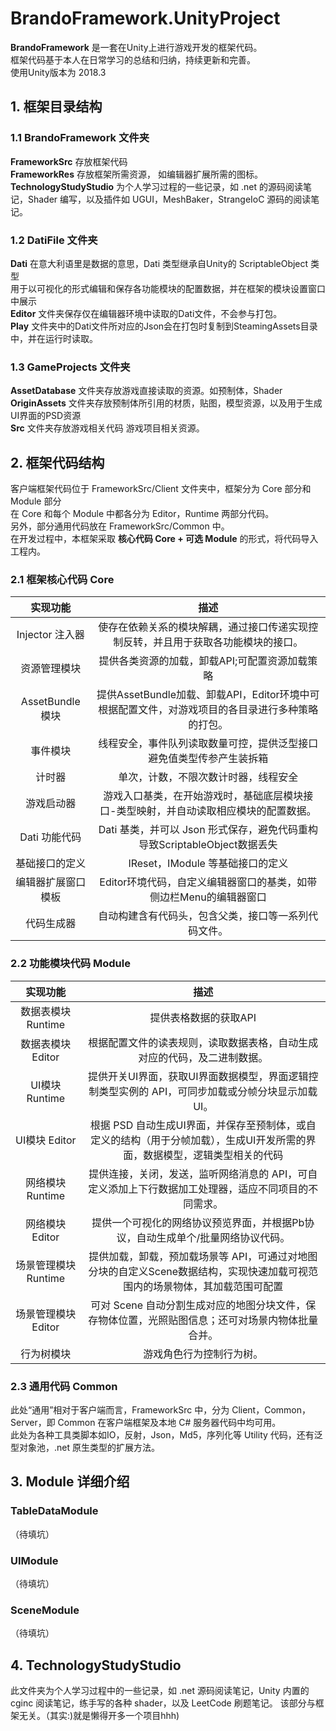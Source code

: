 # BrandoFramework.UnityProject
**BrandoFramework** 是一套在Unity上进行游戏开发的框架代码。   
框架代码基于本人在日常学习的总结和归纳，持续更新和完善。  
使用Unity版本为 2018.3  

## 1. 框架目录结构  
### 1.1 BrandoFramework 文件夹
**FrameworkSrc** 存放框架代码  
**FrameworkRes** 存放框架所需资源，  如编辑器扩展所需的图标。  
**TechnologyStudyStudio** 为个人学习过程的一些记录，如 .net 的源码阅读笔记，Shader 编写，以及插件如 UGUI，MeshBaker，StrangeIoC 源码的阅读笔记。 

### 1.2 DatiFile 文件夹
**Dati** 在意大利语里是数据的意思，Dati 类型继承自Unity的 ScriptableObject 类型  
用于以可视化的形式编辑和保存各功能模块的配置数据，并在框架的模块设置窗口中展示  
**Editor** 文件夹保存仅在编辑器环境中读取的Dati文件，不会参与打包。  
**Play** 文件夹中的Dati文件所对应的Json会在打包时复制到SteamingAssets目录中，并在运行时读取。  

### 1.3 GameProjects 文件夹
**AssetDatabase** 文件夹存放游戏直接读取的资源。如预制体，Shader  
**OriginAssets** 文件夹存放预制体所引用的材质，贴图，模型资源，以及用于生成UI界面的PSD资源  
**Src** 文件夹存放游戏相关代码
游戏项目相关资源。

## 2. 框架代码结构
客户端框架代码位于 FrameworkSrc/Client 文件夹中，框架分为 Core 部分和 Module 部分  
在 Core 和每个 Module 中都各分为 Editor，Runtime 两部分代码。  
另外，部分通用代码放在 FrameworkSrc/Common 中。  
在开发过程中，本框架采取 **核心代码 Core + 可选 Module** 的形式，将代码导入工程内。

### 2.1 框架核心代码 Core

实现功能 | 描述
:-: | :-: 
Injector 注入器  |  使存在依赖关系的模块解耦，通过接口传递实现控制反转，并且用于获取各功能模块的接口。
资源管理模块  |  提供各类资源的加载，卸载API;可配置资源加载策略
AssetBundle 模块  |提供AssetBundle加载、卸载API，Editor环境中可根据配置文件，对游戏项目的各目录进行多种策略的打包。
事件模块  |  线程安全，事件队列读取数量可控，提供泛型接口避免值类型传参产生装拆箱
计时器  |  单次，计数，不限次数计时器，线程安全
游戏启动器  |  游戏入口基类，在开始游戏时，基础底层模块接口-类型映射，并自动读取相应模块的配置数据。
Dati 功能代码  |  Dati 基类，并可以 Json 形式保存，避免代码重构导致ScriptableObject数据丢失
基础接口的定义  |  IReset，IModule 等基础接口的定义
编辑器扩展窗口模板  |  Editor环境代码，自定义编辑器窗口的基类，如带侧边栏Menu的编辑器窗口
代码生成器  |  自动构建含有代码头，包含父类，接口等一系列代码文件。

### 2.2 功能模块代码 Module

实现功能 | 描述
 :-:| :-: 
数据表模块 Runtime  | 提供表格数据的获取API
数据表模块 Editor  | 根据配置文件的读表规则，读取数据表格，自动生成对应的代码，及二进制数据。
UI模块 Runtime  | 提供开关UI界面，获取UI界面数据模型，界面逻辑控制类型实例的 API，可同步加载或分帧分块显示加载UI。
UI模块 Editor  | 根据 PSD 自动生成UI界面，并保存至预制体，或自定义的结构（用于分帧加载），生成UI开发所需的界面，数据模型，逻辑类型相关的代码
网络模块 Runtime  | 提供连接，关闭，发送，监听网络消息的 API，可自定义添加上下行数据加工处理器，适应不同项目的不同需求。
网络模块 Editor  | 提供一个可视化的网络协议预览界面，并根据Pb协议，自动生成单个/批量网络协议代码。
场景管理模块 Runtime  | 提供加载，卸载，预加载场景等 API，可通过对地图分块的自定义Scene数据结构，实现快速加载可视范围内的场景物体，其加载范围可配置
场景管理模块 Editor  |  可对 Scene 自动分割生成对应的地图分块文件，保存物体位置，光照贴图信息；还可对场景内物体批量合并。
行为树模块  | 游戏角色行为控制行为树。

### 2.3 通用代码 Common
此处“通用”相对于客户端而言，FrameworkSrc 中，分为 Client，Common，Server，即 Common 在客户端框架及本地 C# 服务器代码中均可用。  
此处为各种工具类脚本如IO，反射，Json，Md5，序列化等 Utility 代码，还有泛型对象池，.net 原生类型的扩展方法。  


## 3. Module 详细介绍
### TableDataModule
（待填坑）
### UIModule
（待填坑）
### SceneModule
（待填坑）  

## 4. TechnologyStudyStudio 
此文件夹为个人学习过程中的一些记录，如 .net 源码阅读笔记，Unity 内置的 cginc 阅读笔记，练手写的各种 shader，以及 LeetCode 刷题笔记。
该部分与框架无关。（其实:)就是懒得开多一个项目hhh)
